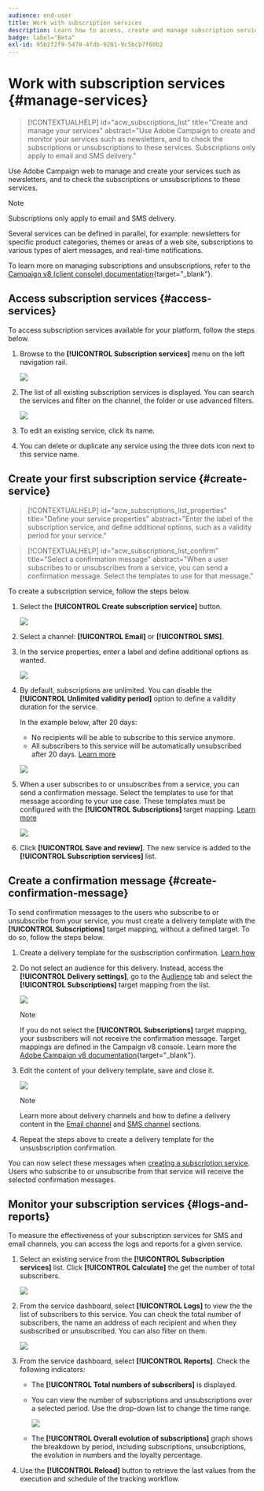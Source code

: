 ```yaml
---
audience: end-user
title: Work with subscription services
description: Learn how to access, create and manage subscription services in Adobe Campaign Web
badge: label="Beta"
exl-id: 95b2f2f9-5478-4fdb-9201-9c5bcb7f60b2
---
```

# Work with subscription services {#manage-services}

>[!CONTEXTUALHELP]
>id="acw_subscriptions_list"
>title="Create and manage your services"
>abstract="Use Adobe Campaign to create and monitor your services such as newsletters, and to check the subscriptions or unsubscriptions to these services. Subscriptions only apply to email and SMS delivery."

Use Adobe Campaign web to manage and create your services such as newsletters, and to check the subscriptions or unsubscriptions to these services.

>[!NOTE]
>
>Subscriptions only apply to email and SMS delivery.

Several services can be defined in parallel, for example: newsletters for specific product categories, themes or areas of a web site, subscriptions to various types of alert messages, and real-time notifications.

To learn more on managing subscriptions and unsubscriptions, refer to the [Campaign v8 (client console) documentation](https://experienceleague.adobe.com/docs/campaign/campaign-v8/audience/subscriptions.html){target="_blank"}.

## Access subscription services {#access-services}

To access subscription services available for your platform, follow the steps below.

1. Browse to the **[!UICONTROL Subscription services]** menu on the left navigation rail.

    ![](assets/service-list.png)

1. The list of all existing subscription services is displayed. You can search the services and filter on the channel, the folder or use advanced filters.

    ![](assets/service-filters.png)

1. To edit an existing service, click its name.

1. You can delete or duplicate any service using the three dots icon next to this service name.<!--so all subscribers are unsuibscribed - need to mention?-->

## Create your first subscription service {#create-service}

>[!CONTEXTUALHELP]
>id="acw_subscriptions_list_properties"
>title="Define your service properties"
>abstract="Enter the label of the subscription service, and define additional options, such as a validity period for your service."

>[!CONTEXTUALHELP]
>id="acw_subscriptions_list_confirm"
>title="Select a confirmation message"
>abstract="When a user subscribes to or unsubscribes from a service, you can send a confirmation message. Select the templates to use for that message."

To create a subscription service, follow the steps below.

1. Select the **[!UICONTROL Create subscription service]** button.

    ![](assets/service-create-button.png)

1. Select a channel: **[!UICONTROL Email]** or **[!UICONTROL SMS]**.

1. In the service properties, enter a label and define additional options as wanted.

    ![](assets/service-create-properties.png)

1. By default, subscriptions are unlimited. You can disable the **[!UICONTROL Unlimited validity period]** option to define a validity duration for the service.

    In the example below, after 20 days:
    * No recipients will be able to subscribe to this service anymore.
    * All subscribers to this service will be automatically unsubscribed after 20 days. [Learn more](#automatic-unsubscription)

    ![](assets/service-create-validity-period.png)

1. When a user subscribes to or unsubscribes from a service, you can send a confirmation message. Select the templates to use for that message according to your use case. These templates must be configured with the **[!UICONTROL Subscriptions]** target mapping. [Learn more](#create-confirmation-message)

    ![](assets/service-create-confirmation-msg.png)

1. Click **[!UICONTROL Save and review]**. The new service is added to the **[!UICONTROL Subscription services]** list.

## Create a confirmation message {#create-confirmation-message}

To send confirmation messages to the users who subscribe to or unsubscribe from your service, you must create a delivery template with the **[!UICONTROL Subscriptions]** target mapping, without a defined target. To do so, follow the steps below.

1. Create a delivery template for the susbscription confirmation. [Learn how](../msg/delivery-template.md)

1. Do not select an audience for this delivery. Instead, access the **[!UICONTROL Delivery settings]**, go to the [Audience](../advanced-settings/delivery-settings.md#audience) tab and select the **[!UICONTROL Subscriptions]** target mapping from the list.

    ![](assets/service-confirmation-template-mapping.png)

    >[!NOTE]
    >
    >If you do not select the  **[!UICONTROL Subscriptions]** target mapping, your susbscribers will not receive the confirmation message. Target mappings are defined in the Campaign v8 console. Learn more the [Adobe Campaign v8 documentation](https://experienceleague.adobe.com/docs/campaign/campaign-v8/audience/add-profiles/target-mappings.html){target="_blank"}.

1. Edit the content of your delivery template, save and close it.

    ![](assets/service-confirmation-template.png)

    >[!NOTE]
    >
    >Learn more about delivery channels and how to define a delivery content in the [Email channel](../email/create-email.md) and [SMS channel](../sms/create-sms.md) sections.

1. Repeat the steps above to create a delivery template for the unsusbscription confirmation.

You can now select these messages when [creating a subscription service](#create-service). Users who subscribe to or unsubscribe from that service will receive the selected confirmation messages.

## Monitor your subscription services {#logs-and-reports}

To measure the effectiveness of your subscription services for SMS and email channels, you can access the logs and reports for a given service.

1. Select an existing service from the **[!UICONTROL Subscription services]** list. Click **[!UICONTROL Calculate]** the get the number of total subscribers.

    ![](assets/service-logs-reports-buttons.png)

1. From the service dashboard, select **[!UICONTROL Logs]** to view the the list of subscribers to this service. You can check the total number of subscribers, the name an address of each recipient and when they susbscribed or unsubscribed. You can also filter on them.

    ![](assets/service-logs.png)

1. From the service dashboard, select **[!UICONTROL Reports]**. Check the following indicators:

    * The **[!UICONTROL Total numbers of subscribers]** is displayed.

    * You can view the number of subscriptions and unsubscriptions over a selected period. Use the drop-down list to change the time range.

        ![](assets/service-reports.png)

    * The **[!UICONTROL Overall evolution of subscriptions]** graph shows the breakdown by period, including subscriptions, unsubcriptions, the evolution in numbers and the loyalty percentage.<!--what is Registered?-->

1. Use the **[!UICONTROL Reload]** button to retrieve the last values from the execution and schedule of the tracking workflow.
